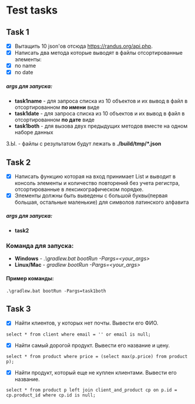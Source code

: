 # Test tasks

## Task 1
- [x] Вытащить 10 json'ов отсюда https://randus.org/api.php.
- [x] Написать два метода которые выводят в файлы отсортированные элементы:
- [x] по name
- [x] по date 

##### args для запуска: 
* **task1name** - для запроса списка из 10 объектов и их вывод в файл в отсортированном **по имени** виде
* **task1date** - для запроса списка из 10 объектов и их вывод в файл в отсортированном **по дате** виде
* **task1both** - для вызова двух предыдущих методов вместе на одном наборе данных

З.Ы. - файлы с результатом будут лежать в **./build/tmp/\*.json**

## Task 2
- [x] Написать функцию которая на вход принимает List<String> и выводит в консоль элементы и количество повторений без учета регистра, отсортированные в лексикографическом порядке. 
- [x] Элементы должны быть выведены с большой буквы(первая большая, остальные маленькие) для символов латинского алфавита

##### args для запуска: 
* **task2**

### Команда для запуска:
* **Windows** - *.\gradlew.bat bootRun -Pargs=<your_args>*
* **Linux/Mac** - *gradlew bootRun -Pargs=<your_args>*

#### Пример команды:
    .\gradlew.bat bootRun -Pargs=task1both
    
    
## Task 3

- [x] Найти клиентов, у которых нет почты. Вывести его ФИО. 

```select * from client where email = '' or email is null;```

- [x] Найти самый дорогой продукт. Вывести его название и цену.

```select * from product where price = (select max(p.price) from product p);```

- [x] Найти продукт, который еще не куплен клиентами. Вывести его название.

```select * from product p left join client_and_product cp on p.id = cp.product_id where cp.id is null;```
